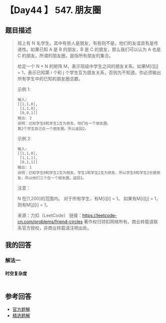 # 【Day44 】 547. 朋友圈

## 题目描述

> 班上有 N 名学生。其中有些人是朋友，有些则不是。他们的友谊具有是传递性。如果已知 A 是 B 的朋友，B 是 C 的朋友，那么我们可以认为 A 也是 C 的朋友。所谓的朋友圈，是指所有朋友的集合。
>
> 给定一个 N * N 的矩阵 M，表示班级中学生之间的朋友关系。如果M[i][j] = 1，表示已知第 i 个和 j 个学生互为朋友关系，否则为不知道。你必须输出所有学生中的已知的朋友圈总数。
>
> 示例 1:
>
> ```
> 输入: 
> [[1,1,0],
>  [1,1,0],
>  [0,0,1]]
> 输出: 2 
> 说明：已知学生0和学生1互为朋友，他们在一个朋友圈。
> 第2个学生自己在一个朋友圈。所以返回2。
> ```
>
> 示例 2:
>
> ```
> 输入: 
> [[1,1,0],
>  [1,1,1],
>  [0,1,1]]
> 输出: 1
> 说明：已知学生0和学生1互为朋友，学生1和学生2互为朋友，所以学生0和学生2也是朋友，所以他们三个在一个朋友圈，返回1。
> ```
>
> 注意：
>
> N 在[1,200]的范围内。
> 对于所有学生，有M[i][i] = 1。
> 如果有M[i][j] = 1，则有M[j][i] = 1。
>
> 来源：力扣（LeetCode）
> 链接：https://leetcode-cn.com/problems/friend-circles
> 著作权归领扣网络所有。商业转载请联系官方授权，非商业转载请注明出处。

## 我的回答

### 解法一

#### 时空复杂度

```js

```



## 参考回答

- [官方题解](https://github.com/leetcode-pp/91alg-1/issues/71#issuecomment-658243161)
- [精选题解](https://github.com/leetcode-pp/91alg-1/issues/71#issuecomment-657481034)